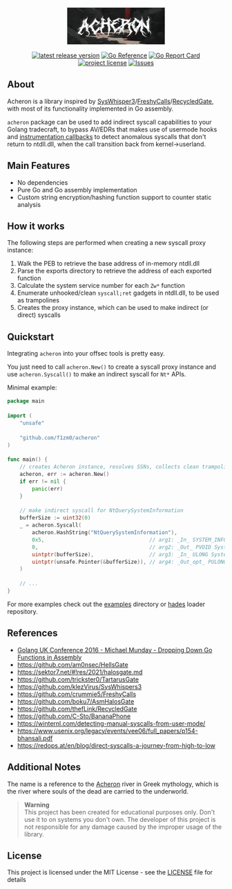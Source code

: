 <p align="center">
    <img src=".github/readme_banner.png" title="acheron banner" width="45%"/>
</p>
<p align="center">
    <a href="https://github.com/f1zm0/acheron/releases"><img alt="latest release version" src="https://img.shields.io/github/v/release/f1zm0/acheron?color=aabbcc&logo=github&logoColor=white&labelColor=2b2c33"></a>
    <a href="https://pkg.go.dev/github.com/f1zm0/acheron"><img src="https://pkg.go.dev/badge/github.com/f1zm0/acheron.svg" alt="Go Reference"></a>
    <a href="https://pkg.go.dev/github.com/f1zm0/acheron"><img src="https://goreportcard.com/badge/github.com/f1zm0/acheron" alt="Go Report Card"></a>
    <a href="https://github.com/f1zm0/acheron"><img src="https://img.shields.io/github/license/f1zm0/acheron?color=aabbcc&logo=bookstack&logoColor=white&labelColor=2b2c33" alt="project license"></a>
    <a href="https://github.com/f1zm0/acheron/issues"><img alt="Issues" src="https://img.shields.io/github/issues/f1zm0/acheron?logo=dependabot&color=aabbcc&logoColor=d9e0ee&labelColor=2b2c33"></a>
</p>

## About

Acheron is a library inspired by [SysWhisper3](https://github.com/klezVirus/SysWhispers3)/[FreshyCalls](https://github.com/crummie5/FreshyCalls)/[RecycledGate](https://github.com/thefLink/RecycledGate), with most of its functionality implemented in Go assembly. </br>

`acheron` package can be used to add indirect syscall capabilities to your Golang tradecraft, to bypass AV/EDRs that makes use of usermode hooks and [instrumentation callbacks](https://winternl.com/detecting-manual-syscalls-from-user-mode/) to detect anomalous syscalls that don't return to ntdll.dll, when the call transition back from kernel->userland.

## Main Features

- No dependencies
- Pure Go and Go assembly implementation
- Custom string encryption/hashing function support to counter static analysis

## How it works

The following steps are performed when creating a new syscall proxy instance:

1. Walk the PEB to retrieve the base address of in-memory ntdll.dll
2. Parse the exports directory to retrieve the address of each exported function
3. Calculate the system service number for each `Zw*` function
4. Enumerate unhooked/clean `syscall;ret` gadgets in ntdll.dll, to be used as trampolines
5. Creates the proxy instance, which can be used to make indirect (or direct) syscalls

## Quickstart

Integrating `acheron` into your offsec tools is pretty easy. 

You just need to call `acheron.New()` to create a syscall proxy instance and use `acheron.Syscall()` to make an indirect syscall for `Nt*` APIs.

Minimal example:

```go
package main

import (
    "unsafe"

    "github.com/f1zm0/acheron"
)

func main() {
    // creates Acheron instance, resolves SSNs, collects clean trampolines in ntdll.dlll, etc.
    acheron, err := acheron.New()
    if err != nil {
        panic(err)
    }

    // make indirect syscall for NtQuerySystemInformation
    bufferSize := uint32(0)
    _ = acheron.Syscall(
        acheron.HashString("NtQuerySystemInformation"),
        0x5,                                  // arg1: _In_ SYSTEM_INFORMATION_CLASS SystemInformationClass
        0,                                    // arg2: _Out_ PVOID SystemInformation
        uintptr(bufferSize),                  // arg3: _In_ ULONG SystemInformationLength
        uintptr(unsafe.Pointer(&bufferSize)), // arg4: _Out_opt_ PULONG ReturnLength
    )

    // ...
}
```

For more examples check out the [examples](examples) directory or [hades](https://github.com/f1zm0/hades) loader repository.

## References

- [Golang UK Conference 2016 - Michael Munday - Dropping Down Go Functions in Assembly](https://www.youtube.com/watch?v=9jpnFmJr2PE&t=1s)
- https://github.com/am0nsec/HellsGate
- https://sektor7.net/#!res/2021/halosgate.md
- https://github.com/trickster0/TartarusGate
- https://github.com/klezVirus/SysWhispers3
- https://github.com/crummie5/FreshyCalls
- https://github.com/boku7/AsmHalosGate
- https://github.com/thefLink/RecycledGate
- https://github.com/C-Sto/BananaPhone
- https://winternl.com/detecting-manual-syscalls-from-user-mode/
- https://www.usenix.org/legacy/events/vee06/full_papers/p154-bhansali.pdf
- https://redops.at/en/blog/direct-syscalls-a-journey-from-high-to-low


## Additional Notes

The name is a reference to the [Acheron](https://en.wikipedia.org/wiki/Acheron) river in Greek mythology, which is the river where souls of the dead are carried to the underworld.

> **Warning** </br>
> This project has been created for educational purposes only. Don't use it to on systems you don't own. The developer of this project is not responsible for any damage caused by the improper usage of the library.

## License

This project is licensed under the MIT License - see the [LICENSE](LICENSE) file for details
